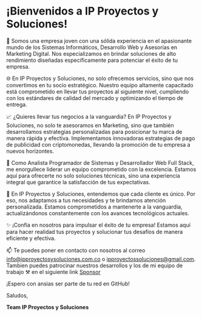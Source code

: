 # ¡Bienvenidos a IP Proyectos y Soluciones!

🚀 Somos una empresa joven con una sólida experiencia en el apasionante mundo de los Sistemas Informáticos, Desarrollo Web y Asesorías en Marketing Digital. Nos especializamos en brindar soluciones de alto rendimiento diseñadas específicamente para potenciar el éxito de tu empresa.

🌐 En IP Proyectos y Soluciones, no solo ofrecemos servicios, sino que nos convertimos en tu socio estratégico. Nuestro equipo altamente capacitado está comprometido en llevar tus proyectos al siguiente nivel, cumpliendo con los estándares de calidad del mercado y optimizando el tiempo de entrega.

📈 ¿Quieres llevar tus negocios a la vanguardia? En IP Proyectos y Soluciones, no solo te asesoramos en Marketing, sino que también desarrollamos estrategias personalizadas para posicionar tu marca de manera rápida y efectiva. Implementamos innovadoras estrategias de pago de publicidad con criptomonedas, llevando la promoción de tu empresa a nuevos horizontes.

💼 Como Analista Programador de Sistemas y Desarrollador Web Full Stack, me enorgullece liderar un equipo comprometido con la excelencia. Estamos aquí para ofrecerte no solo soluciones técnicas, sino una experiencia integral que garantice la satisfacción de tus expectativas.

🤝 En IP Proyectos y Soluciones, entendemos que cada cliente es único. Por eso, nos adaptamos a tus necesidades y te brindamos atención personalizada. Estamos comprometidos a mantenerte a la vanguardia, actualizándonos constantemente con los avances tecnológicos actuales.

✨ ¡Confía en nosotros para impulsar el éxito de tu empresa! Estamos aquí para hacer realidad tus proyectos y solucionar tus desafíos de manera eficiente y efectiva.

📫 Te puedes poner en contacto con nosotros al correo <info@ipproyectosysoluciones.com.co> o <ipproyectossoluciones@gmail.com>.
Tambien puedes patrocinar nuestros desarrollos y los de mi equipo de trabajo ⚒ en el siguiente link [Sponsor](https://github.com/sponsors/ipproyectosysoluciones)

¡Espero con ansias ser parte de tu red en GitHub!

Saludos,

**Team IP Proyectos y Soluciones**
